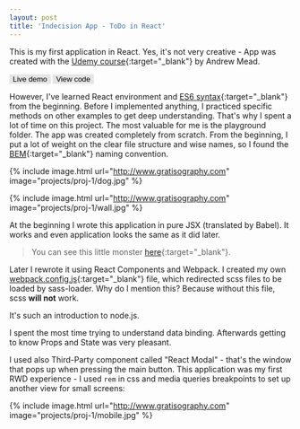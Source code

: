 ```yaml
---
layout: post
title: 'Indecision App - ToDo in React'
---
```


This is my first application in React. Yes, it's not very creative - App was created with the [Udemy course](https://www.udemy.com/react-2nd-edition/){:target="_blank"} by Andrew Mead. 

<a href="http://www.google.com" target="_blank"><button name="button" class="btn">Live demo</button></a>
<a href="https://gitlab.com/lapinskap/react-components-1" target="_blank"><button name="button" class="btn">View code</button></a>
<style> 
.btn {
    color: black;
    background-color: #e5e5e5;
    cursor: pointer;
    border: none;
}
</style>

However, I've learned React environment and [ES6 syntax](https://developer.mozilla.org/en-US/docs/Web/JavaScript/Reference/Functions/Arrow_functions){:target="_blank"} from the beginning. Before I implemented anything, I practiced specific methods on other examples to get deep understanding. That's why I spent a lot of time on this project. The most valuable for me is the playground folder. The app was created completely from scratch. From the beginning, I put a lot of weight on the clear file structure and wise names, so I found the [BEM](https://en.bem.info/methodology/key-concepts/){:target="_blank"} naming convention.

{% include image.html url="http://www.gratisography.com" image="projects/proj-1/dog.jpg" %}

{% include image.html url="http://www.gratisography.com" image="projects/proj-1/wall.jpg" %}



At the beginning I wrote this application in pure JSX (translated by Babel). It works and even application looks the same as it did later. 
> You can see this little monster [here](https://gitlab.com/lapinskap/react-components-1/blob/master/src/playground/jsx-indecision.js){:target="_blank"}.


Later I rewrote it using React Components and Webpack.
I created my own [webpack.config.js](https://gitlab.com/lapinskap/react-components-1/blob/master/webpack.config.js){:target="_blank"} file, which redirected scss files to be loaded by sass-loader. Why do I mention this? Because without this file, scss **will not** work. 

It's such an introduction to node.js.

I spent the most time trying to understand data binding. Afterwards getting to know Props and State was very pleasant.

I used also Third-Party component called "React Modal" - that's the window that pops up when pressing the main button. This application was my first RWD experience - I used `rem` in css and media queries breakpoints to set up another view for small screens: 

{% include image.html url="http://www.gratisography.com" image="projects/proj-1/mobile.jpg" %}